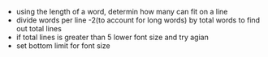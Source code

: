 * using the length of a word, determin how many can fit on a line
* divide words per line -2(to account for long words) by total words to find out total lines
* if total lines is greater than 5 lower font size and try agian
* set bottom limit for font size